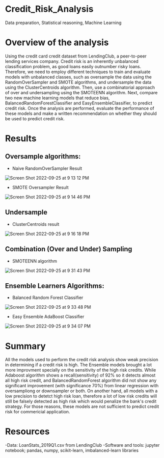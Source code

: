 # Credit_Risk_Analysis
Data preparation, Statistical reasoning, Machine Learning 

# Overview of the analysis
Using the credit card credit dataset from LendingClub, a peer-to-peer lending services company. Credit risk is an inherently unbalanced classification problem, as good loans easily outnumber risky loans. Therefore, we need to employ different techniques to train and evaluate models with unbalanced classes, such as oversample the data using the RandomOverSampler and SMOTE algorithms, and undersample the data using the ClusterCentroids algorithm. Then, use a combinatorial approach of over and undersampling using the SMOTEENN algorithm. Next, compare two new machine learning models that reduce bias, BalancedRandomForestClassifier and EasyEnsembleClassifier, to predict credit risk. Once the analysis are performed, evaluate the performance of these models and make a written recommendation on whether they should be used to predict credit risk.

# Results
## Oversample algorithms:
- Naive RandomOverSampler Result

![Screen Shot 2022-09-25 at 9 13 12 PM](https://user-images.githubusercontent.com/65901034/192175560-71733975-7485-4e03-8367-201d745e399f.png)

- SMOTE Oversampler Result

![Screen Shot 2022-09-25 at 9 14 46 PM](https://user-images.githubusercontent.com/65901034/192175650-ba0d261a-019e-4084-886a-0c54177db159.png)

## Undersample 
- ClusterCentroids result

![Screen Shot 2022-09-25 at 9 16 18 PM](https://user-images.githubusercontent.com/65901034/192175740-652e6456-5d95-4024-9616-35a27a4522bd.png)

## Combination (Over and Under) Sampling
- SMOTEENN algorithm

![Screen Shot 2022-09-25 at 9 31 43 PM](https://user-images.githubusercontent.com/65901034/192176909-727d5d59-c60c-49bc-9e3b-7c3f2c5ec9ef.png)

## Ensemble Learners Algorithms:
- Balanced Random Forest Classifier

![Screen Shot 2022-09-25 at 9 33 48 PM](https://user-images.githubusercontent.com/65901034/192177051-37cacd90-1922-4e85-a766-415870b3ebb8.png)

- Easy Ensemble AdaBoost Classifier

![Screen Shot 2022-09-25 at 9 34 07 PM](https://user-images.githubusercontent.com/65901034/192177074-9940d928-15ae-43e0-b581-135085b33bb5.png)



# Summary 
All the models used to perform the credit risk analysis show weak precision in determining if a credit risk is high.
The Ensemble models brought a lot more improvment specially on the sensitivity of the high risk credits. While Adaboost algorithm shows a recall(sensitivity) of 92% so it detects almost all high risk credit, and BalancedRandomForest algorithm did not show any significant improvement (with significance 70%) from linear regression with oversampliong or downsampler or both. On another hand, all models with a low precision to detetct high risk loan, therefore a lot of low risk credits will still be falsely detected as high risk which would penalize the bank's credit strategy. For those reasons, these models are not sufficient to predict credit risk for commericial application.

# Resources
-Data: LoanStats_2019Q1.csv from LendingClub
-Software and tools: jupyter notebook; pandas, numpy, scikit-learn, imbalanced-learn libraries 

